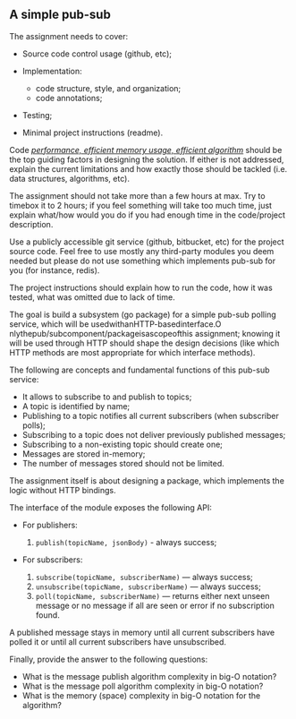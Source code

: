 ## A simple pub-sub 

The assignment needs to cover: 

- Source code control usage (github, etc); 

- Implementation: 

  - code structure, style, and organization; 
  - code annotations; 

- Testing; 

- Minimal project instructions (readme). 

Code <u>*performance, efficient memory usage, efficient algorithm*</u> should be the top guiding factors in designing the solution. If either is not addressed, explain the current limitations and how exactly those should be tackled (i.e. data structures, algorithms, etc). 

The assignment should not take more than a few hours at max. Try to timebox it to 2 hours; if you feel something will take too much time, just explain what/how would you do if you had enough time in the code/project description. 

Use a publicly accessible git service (github, bitbucket, etc) for the project source code. Feel free to use mostly any third-party modules you deem needed but please do not use something which implements pub-sub for you (for instance, redis). 

The project instructions should explain how to run the code, how it was tested, what was omitted due to lack of time. 

The goal is build a subsystem (go package) for a simple pub-sub polling service, which will be usedwithanHTTP-basedinterface.O nlythepub/subcomponent/packageisascopeofthis assignment; knowing it will be used through HTTP should shape the design decisions (like which HTTP methods are most appropriate for which interface methods). 

  The following are concepts and fundamental functions of this pub-sub service: 

- It allows to subscribe to and publish to topics; 
- A topic is identified by name; 
- Publishing to a topic notifies all current subscribers (when subscriber polls); 
- Subscribing to a topic does not deliver previously published messages; 
- Subscribing to a non-existing topic should create one; 
- Messages are stored in-memory; 
- The number of messages stored should not be limited. 

The assignment itself is about designing a package, which implements the logic without HTTP bindings. 

The interface of the module exposes the following API: 

- For publishers: 
	1. `publish(topicName, jsonBody)` - always success; 

- For subscribers: 
	1. `subscribe(topicName, subscriberName)` — always success;  
	2. `unsubscribe(topicName, subscriberName)` — always success; 
	3. `poll(topicName, subscriberName)` — returns either next unseen message or no message if all are seen or error if no subscription found. 

A published message stays in memory until all current subscribers have polled it or until all current subscribers have unsubscribed. 

Finally, provide the answer to the following questions: 

- What is the message publish algorithm complexity in big-O notation? 
- What is the message poll algorithm complexity in big-O notation? 
- What is the memory (space) complexity in big-O notation for the algorithm? 
